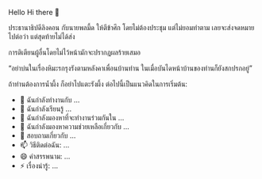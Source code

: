 Hello Hi there 👋

<!--
**Adenan131/Adenan131** is a ✨ _special_ ✨ repository because its `README.md` (this file) appears on your GitHub profile.

Here are some ideas to get you started:

ต่อไปนี้เป็นแนวคิดในการเริ่มต้น:

 - 🔭 ฉันกำลังทำงานกับ ...
 - 🌱 ฉันกำลังเรียนรู้ ...
 - 👯 ฉันกำลังมองหาที่จะทำงานร่วมกันใน ...
 - 🤔 ฉันกำลังมองหาความช่วยเหลือเกี่ยวกับ ...
 - 💬 สอบถามเกี่ยวกับ ...
 - 📫 วิธีติดต่อฉัน: ...
 - 😄 คำสรรพนาม: ...
 - ⚡ เรื่องน่ารู้: ......ต่อไปนี้เป็นแนวคิดในการเริ่มต้น:
-->
ประธานาธิปดีลิงคอน กับนายพลมี้ด
ให้ตีข้าศึก โดยไม่ต้องประชุม แต่ไม่ยอมทำตาม
เลยจะส่งจดหมายไปต่อว่า แต่สุดท้ายไม่ได้ส่ง

การติเตียนผู้อื่นโดยไม่ไว้หน้ามักจะปรากฎผลร้ายเสมอ

“อย่าบ่นในเรื่องหิมะรกรุงรังตามหลังคาเพื่อนบ้านท่าน ในเมื่อบันไดหน้าบ้านของท่านก็ยังสกปรกอยู่”

ถ้าท่านต้องการน้ำผึ้ง ก็อย่าไปแตะรังผึ้ง
ต่อไปนี้เป็นแนวคิดในการเริ่มต้น:

 - 🔭 ฉันกำลังทำงานกับ ...
 - 🌱 ฉันกำลังเรียนรู้ ...
 - 👯 ฉันกำลังมองหาที่จะทำงานร่วมกันใน ...
 - 🤔 ฉันกำลังมองหาความช่วยเหลือเกี่ยวกับ ...
 - 💬 สอบถามเกี่ยวกับ ...
 - 📫 วิธีติดต่อฉัน: ...
 - 😄 คำสรรพนาม: ...
 - ⚡ เรื่องน่ารู้: ...
